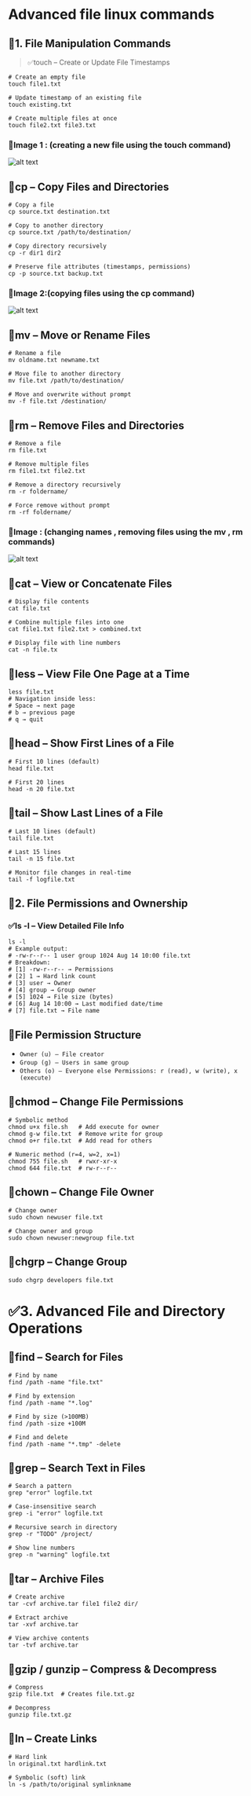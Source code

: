 # Advanced file linux commands

## 🚀1. File Manipulation Commands
>✅touch – Create or Update File Timestamps

```
# Create an empty file
touch file1.txt

# Update timestamp of an existing file
touch existing.txt

# Create multiple files at once
touch file2.txt file3.txt

```
### 📸Image 1 : (creating a new file using the touch command)
![alt text](images/Screenshot%20(9).png)


## 🚀cp – Copy Files and Directories


```
# Copy a file
cp source.txt destination.txt

# Copy to another directory
cp source.txt /path/to/destination/

# Copy directory recursively
cp -r dir1 dir2

# Preserve file attributes (timestamps, permissions)
cp -p source.txt backup.txt

```
### 📸Image 2:(copying files using the cp command)
![alt text](images/Screenshot%20(10).png)

## 🚀mv – Move or Rename Files

```
# Rename a file
mv oldname.txt newname.txt

# Move file to another directory
mv file.txt /path/to/destination/

# Move and overwrite without prompt
mv -f file.txt /destination/

```
## 🚀rm – Remove Files and Directories
```
# Remove a file
rm file.txt

# Remove multiple files
rm file1.txt file2.txt

# Remove a directory recursively
rm -r foldername/

# Force remove without prompt
rm -rf foldername/
```
### 📸Image : (changing names , removing files using the mv , rm commands)
![alt text](images/Screenshot%20(13).png)

## 🚀cat – View or Concatenate Files
```
# Display file contents
cat file.txt

# Combine multiple files into one
cat file1.txt file2.txt > combined.txt

# Display file with line numbers
cat -n file.tx
```

## 🚀less – View File One Page at a Time
```
less file.txt
# Navigation inside less:
# Space → next page
# b → previous page
# q → quit
```
## 🚀head – Show First Lines of a File

```
# First 10 lines (default)
head file.txt

# First 20 lines
head -n 20 file.txt
```

## 🚀tail – Show Last Lines of a File
```
# Last 10 lines (default)
tail file.txt

# Last 15 lines
tail -n 15 file.txt

# Monitor file changes in real-time
tail -f logfile.txt
```

## 🚀2. File Permissions and Ownership
### ✅ls -l – View Detailed File Info
```
ls -l
# Example output:
# -rw-r--r-- 1 user group 1024 Aug 14 10:00 file.txt
# Breakdown:
# [1] -rw-r--r-- → Permissions
# [2] 1 → Hard link count
# [3] user → Owner
# [4] group → Group owner
# [5] 1024 → File size (bytes)
# [6] Aug 14 10:00 → Last modified date/time
# [7] file.txt → File name
```

## 🚀File Permission Structure
- `Owner (u) – File creator`
- `Group (g) – Users in same group`
- `Others (o) – Everyone else Permissions: r (read), w (write), x (execute)`

## 🚀chmod – Change File Permissions
```
# Symbolic method
chmod u+x file.sh   # Add execute for owner
chmod g-w file.txt  # Remove write for group
chmod o+r file.txt  # Add read for others

# Numeric method (r=4, w=2, x=1)
chmod 755 file.sh   # rwxr-xr-x
chmod 644 file.txt  # rw-r--r--
```
## 🚀chown – Change File Owner
```
# Change owner
sudo chown newuser file.txt

# Change owner and group
sudo chown newuser:newgroup file.txt
```

## 🚀chgrp – Change Group
```
sudo chgrp developers file.txt
```
# ✅3. Advanced File and Directory Operations
## 🚀find – Search for Files
```
# Find by name
find /path -name "file.txt"

# Find by extension
find /path -name "*.log"

# Find by size (>100MB)
find /path -size +100M

# Find and delete
find /path -name "*.tmp" -delete

```
## 🚀grep – Search Text in Files
```
# Search a pattern
grep "error" logfile.txt

# Case-insensitive search
grep -i "error" logfile.txt

# Recursive search in directory
grep -r "TODO" /project/

# Show line numbers
grep -n "warning" logfile.txt
```
## 🚀tar – Archive Files
```
# Create archive
tar -cvf archive.tar file1 file2 dir/

# Extract archive
tar -xvf archive.tar

# View archive contents
tar -tvf archive.tar
```
## 🚀gzip / gunzip – Compress & Decompress
```
# Compress
gzip file.txt  # Creates file.txt.gz

# Decompress
gunzip file.txt.gz
```

## 🚀ln – Create Links
```
# Hard link
ln original.txt hardlink.txt

# Symbolic (soft) link
ln -s /path/to/original symlinkname
```